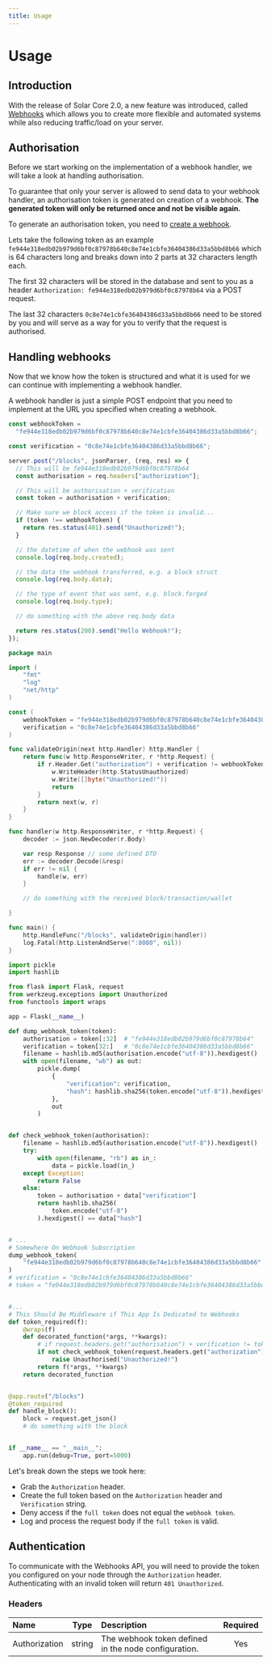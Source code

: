 ```yaml
---
title: Usage
---
```


# Usage

## Introduction

With the release of Solar Core 2.0, a new feature was introduced, called [Webhooks](https://wikipedia.org/wiki/Webhook) which allows you to create more flexible and automated systems while also reducing traffic/load on your server.

## Authorisation

Before we start working on the implementation of a webhook handler, we will take a look at handling authorisation.

To guarantee that only your server is allowed to send data to your webhook handler, an authorisation token is generated on creation of a webhook. **The generated token will only be returned once and not be visible again.**

To generate an authorisation token, you need to [create a webhook](/api/webhook-api/endpoints#create-a-webhook).

Lets take the following token as an example `fe944e318edb02b979d6bf0c87978b640c8e74e1cbfe36404386d33a5bbd8b66` which is 64 characters long and breaks down into 2 parts at 32 characters length each.

The first 32 characters will be stored in the database and sent to you as a header `Authorization: fe944e318edb02b979d6bf0c87978b64` via a POST request.

The last 32 characters `0c8e74e1cbfe36404386d33a5bbd8b66` need to be stored by you and will serve as a way for you to verify that the request is authorised.

## Handling webhooks

Now that we know how the token is structured and what it is used for we can continue with implementing a webhook handler.

A webhook handler is just a simple POST endpoint that you need to implement at the URL you specified when creating a webhook.

```javascript
const webhookToken =
  "fe944e318edb02b979d6bf0c87978b640c8e74e1cbfe36404386d33a5bbd8b66";

const verification = "0c8e74e1cbfe36404386d33a5bbd8b66";

server.post("/blocks", jsonParser, (req, res) => {
  // This will be fe944e318edb02b979d6bf0c87978b64
  const authorisation = req.headers["authorization"];

  // This will be authorisation + verification
  const token = authorisation + verification;

  // Make sure we block access if the token is invalid...
  if (token !== webhookToken) {
    return res.status(401).send("Unauthorized!");
  }

  // the datetime of when the webhook was sent
  console.log(req.body.created);

  // the data the webhook transferred, e.g. a block struct
  console.log(req.body.data);

  // the type of event that was sent, e.g. block.forged
  console.log(req.body.type);

  // do something with the above req.body data

  return res.status(200).send("Hello Webhook!");
});
```

```go
package main

import (
    "fmt"
    "log"
    "net/http"
)

const (
    webhookToken = "fe944e318edb02b979d6bf0c87978b640c8e74e1cbfe36404386d33a5bbd8b66"
    verification = "0c8e74e1cbfe36404386d33a5bbd8b66"
)

func validateOrigin(next http.Handler) http.Handler {
    return func(w http.ResponseWriter, r *http.Request) {
        if r.Header.Get("authorization") + verification != webhookToken {
            w.WriteHeader(http.StatusUnauthorized)
            w.Write([]byte("Unauthorized!"))
            return
        }
        return next(w, r)
    }
}

func handler(w http.ResponseWriter, r *http.Request) {
    decoder := json.NewDecoder(r.Body)

    var resp Response // some defined DTO
    err := decoder.Decode(&resp)
    if err != nil {
        handle(w, err)
    }

    // do something with the received block/transaction/wallet

}

func main() {
    http.HandleFunc("/blocks", validateOrigin(handler))
    log.Fatal(http.ListenAndServe(":8080", nil))
}
```

```python
import pickle
import hashlib

from flask import Flask, request
from werkzeug.exceptions import Unauthorized
from functools import wraps

app = Flask(__name__)

def dump_webhook_token(token):
    authorisation = token[:32]  # "fe944e318edb02b979d6bf0c87978b64"
    verification = token[32:]   # "0c8e74e1cbfe36404386d33a5bbd8b66"
    filename = hashlib.md5(authorisation.encode("utf-8")).hexdigest()
    with open(filename, "wb") as out:
        pickle.dump(
            {
                "verification": verification,
                "hash": hashlib.sha256(token.encode("utf-8")).hexdigest()
            },
            out
        )


def check_webhook_token(authorisation):
    filename = hashlib.md5(authorisation.encode("utf-8")).hexdigest()
    try:
        with open(filename, "rb") as in_:
            data = pickle.load(in_)
    except Exception:
        return False
    else:
        token = authorisation + data["verification"]
        return hashlib.sha256(
            token.encode("utf-8")
        ).hexdigest() == data["hash"]


# ... 
# Somewhere On Webhook Subscription
dump_webhook_token(
    "fe944e318edb02b979d6bf0c87978b640c8e74e1cbfe36404386d33a5bbd8b66"
)
# verification = "0c8e74e1cbfe36404386d33a5bbd8b66"
# token = "fe944e318edb02b979d6bf0c87978b640c8e74e1cbfe36404386d33a5bbd8b66"


#...
# This Should Be Middleware if This App Is Dedicated to Webhooks
def token_required(f):
    @wraps(f)
    def decorated_function(*args, **kwargs):
        # if request.headers.get("authorisation") + verification != token:
        if not check_webhook_token(request.headers.get("authorization")):
            raise Unauthorised("Unauthorized!")
        return f(*args, **kwargs)
    return decorated_function


@app.route("/blocks")
@token_required
def handle_block():
    block = request.get_json()
    # do something with the block


if __name__ == "__main__":
    app.run(debug=True, port=5000)
```

Let's break down the steps we took here:

* Grab the `Authorization` header.
* Create the full token based on the `Authorization` header and `Verification` string.
* Deny access if the `full token` does not equal the `webhook token`.
* Log and process the request body if the `full token` is valid.

## Authentication

To communicate with the Webhooks API, you will need to provide the token you configured on your node through the `Authorization` header. Authenticating with an invalid token will return `401 Unauthorized`.

### Headers

| Name | Type | Description | Required |
| :--- | :---: | :--- | :---: |
| Authorization | string | The webhook token defined in the node configuration. | Yes |
